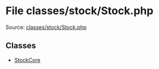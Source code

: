 File classes/stock/Stock.php
=========

Source: [classes/stock/Stock.php](https://github.com/PrestaShop/PrestaShop/blob/1.6.0.7/classes/stock/Stock.php)


Classes
-------

* [StockCore](class.StockCore.md)

